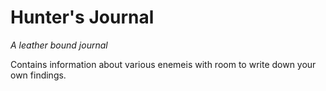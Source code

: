 # Hunter's Journal

*A leather bound journal*

Contains information about various enemeis with room to write down your own findings.
